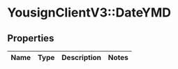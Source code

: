 # YousignClientV3::DateYMD

## Properties
Name | Type | Description | Notes
------------ | ------------- | ------------- | -------------

